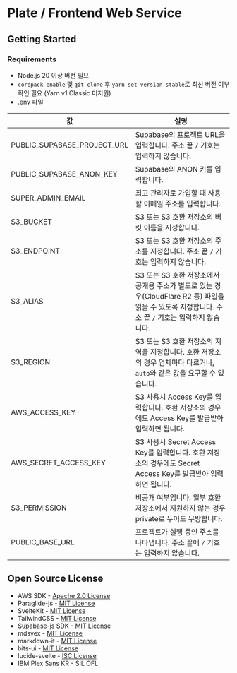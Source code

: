 # Plate / Frontend Web Service

## Getting Started

### Requirements

- Node.js 20 이상 버전 필요
- `corepack enable` 및 `git clone` 후 `yarn set version stable`로 최신 버전 여부 확인 필요 (Yarn v1 Classic 미지원)
- .env 파일

| 값 | 설명 |
| -- | ----- |
| PUBLIC_SUPABASE_PROJECT_URL | Supabase의 프로젝트 URL을 입력합니다. 주소 끝 `/` 기호는 입력하지 않습니다. |
| PUBLIC_SUPABASE_ANON_KEY | Supabase의 ANON 키를 입력합니다.
| SUPER_ADMIN_EMAIL | 최고 관리자로 가입할 때 사용할 이메일 주소를 입력합니다. |
| S3_BUCKET | S3 또는 S3 호환 저장소의 버킷 이름을 지정합니다. |
| S3_ENDPOINT | S3 또는 S3 호환 저장소의 주소를 지정합니다. 주소 끝 `/` 기호는 입력하지 않습니다. |
| S3_ALIAS | S3 또는 S3 호환 저장소에서 공개용 주소가 별도로 있는 경우(CloudFlare R2 등) 파일을 읽을 수 있도록 지정합니다. 주소 끝 `/` 기호는 입력하지 않습니다. |
| S3_REGION | S3 또는 S3 호환 저장소의 지역을 지정합니다. 호환 저장소의 경우 업체마다 다르거나, `auto`와 같은 값을 요구할 수 있습니다. |
| AWS_ACCESS_KEY | S3 사용시 Access Key를 입력합니다. 호환 저장소의 경우에도 Access Key를 발급받아 입력하면 됩니다. |
| AWS_SECRET_ACCESS_KEY | S3 사용시 Secret Access Key를 입력합니다. 호환 저장소의 경우에도 Secret Access Key를 발급받아 입력하면 됩니다. |
| S3_PERMISSION | 비공개 여부입니다. 일부 호환 저장소에서 지원하지 않는 경우 private로 두어도 무방합니다. |
| PUBLIC_BASE_URL | 프로젝트가 실행 중인 주소를 나타냅니다. 주소 끝에 `/` 기호는 입력하지 않습니다. |

## Open Source License

- AWS SDK - [Apache 2.0 License](https://github.com/aws/aws-sdk-js-v3?tab=Apache-2.0-1-ov-file#readme)
- Paraglide-js - [MIT License](https://github.com/opral/monorepo/blob/main/inlang/packages/paraglide/paraglide-js/README.md)
- SvelteKit - [MIT License](https://github.com/sveltejs/kit?tab=MIT-1-ov-file#readme)
- TailwindCSS - [MIT License](https://github.com/tailwindlabs/tailwindcss?tab=MIT-1-ov-file#readme)
- Supabase-js SDK - [MIT License](https://github.com/supabase/supabase-js?tab=MIT-1-ov-file#readme)
- mdsvex - [MIT License](https://github.com/pngwn/mdsvex?tab=MIT-1-ov-file#readme)
- markdown-it - [MIT License](https://github.com/markdown-it/markdown-it?tab=MIT-1-ov-file#readme)
- bits-ui - [MIT License](https://github.com/huntabyte/bits-ui?tab=MIT-1-ov-file#readme)
- lucide-svelte - [ISC License](https://lucide.dev/license) 
- IBM Plex Sans KR - SIL OFL 
